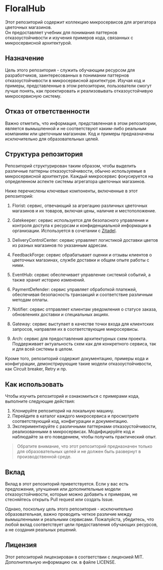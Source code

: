# FloralHub

Этот репозиторий содержит коллекцию микросервисов для агрегатора цветочных магазинов.  
Он предоставляет учебник для понимания паттернов отказоустойчивости и изучения примеров кода, связанных с микросервисной архитектурой.

## Назначение
Цель этого репозитория - служить обучающим ресурсом для разработчиков, заинтересованных в понимании паттернов отказоустойчивости в микросервисной архитектуре. Изучая код и примеры, представленные в этом репозитории, пользователи смогут лучше понять, как проектировать и реализовывать отказоустойчивую микросервисную систему.

## Отказ от ответственности
Важно отметить, что информация, представленная в этом репозитории, является вымышленной и не соответствуют каким-либо реальным компаниям или цветочным магазинам. Код и примеры предназначены исключительно для образовательных целей.

## Структура репозитория
Репозиторий структурирован таким образом, чтобы выделить различные паттерны отказоустойчивости, обычно используемые в микросервисной архитектуре. Каждый микросервис фокусируется на определенном аспекте системы агрегатора цветочных магазинов.

Ниже перечислены ключевые компоненты, включенные в этот репозиторий:

1. Florist: сервис, отвечающий за агрегацию различных цветочных магазинов и их товаров, включая цены, наличие и местоположение.

2. Gatekeeper: сервис используется для безопасного управления и контроля доступа к ресурсам и конфиденциальной информации в организации. Используется в сочетании с [Zitadel](https://zitadel.com/).

3. DeliveryControlCenter: сервис управляет логистикой доставки цветов из разных магазинов по указанным адресам.

4. FeedbackForge: сервис обрабатывает оценки и отзывы клиентов о цветочных магазинах, службе доставки и общем опыте работы с ними.

5. EventHub: сервис обеспечивает управление системой событий, а также хранит историю изменений.

6. PaymentDefender: сервис управляет обработкой платежей, обеспечивая безопасность транзакций и соответствие различным методам оплаты.

7. Notifier: сервис отправляет клиентам уведомления о статусе заказа, обновлениях доставки и специальных акциях.

8. Gateway: сервис выступает в качестве точки входа для клиентских запросов, направляя их в соответствующие микросервисы.

9. Arch: сервис для предоставления архитектурных схем проекта. Поддерживает актуальность схем как для конкретного сервиса, так и для всей системы в целом.

Кроме того, репозиторий содержит документацию, примеры кода и конфигурации, демонстрирующие такие модели отказоустойчивости, как Сircuit breaker, Retry и пр.

## Как использовать
Чтобы изучить репозиторий и ознакомиться с примерами кода, выполните следующие действия:

1. Клонируйте репозиторий на локальную машину.
2. Перейдите в каталог каждого микросервиса и просмотрите соответствующий код, конфигурации и документацию.
3. Экспериментируйте с различными паттернами отказоустойчивости, реализованными в микросервисах. Модифицируйте код и наблюдайте за его поведением, чтобы получить практический опыт.

> Обратите внимание, что этот репозиторий предназначен только для образовательных целей и не должен быть развернут в производственной среде.

## Вклад
Вклад в этот репозиторий приветствуется. Если у вас есть предложения, улучшения или дополнительные модели отказоустойчивости, которые можно добавить к примерам, не стесняйтесь открыть Pull request или создать Issue.

Однако, поскольку цель этого репозитория - исключительно образовательная, важно проводить четкое различие между вымышленными и реальными сервисами. Пожалуйста, убедитесь, что любой вклад соответствует цели предоставления обучающих ресурсов, а не создания реальных решений.

## Лицензия
Этот репозиторий лицензирован в соответствии с лицензией MIT. Дополнительную информацию см. в файле LICENSE.
